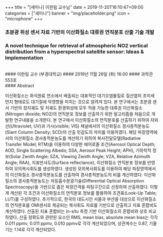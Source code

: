 +++
title = "[세미나] 이한림 교수님"
date = 2019-11-20T16:10:47+09:00
categories = ["세미나"]
banner = "img/placeholder.png"
icon = "microphone"
+++
###  초분광 위성 센서 자료 기반의 이산화질소 대류권 연직분포 산출 기술 개발
### A novel technique for retrieval of atmospheric NO2 vertical distribution from a hyperspectral satellite sensor: Ideas & Implementation
<br>
#### 이한림 교수 (부경대학교)
#### 2019년 11월 26일 (화) 16:00
#### 과학관 553호
<br>
#### Abstract

이산화질소는 화석원료 연소에서 배출되는 대표적인 대기오염물질로 질산염의 초미세먼지 형태로도 대기질에 악영향을 미치는 것으로 알려져 있다. 본 연구에서는 초분광 센서 기반의 정지궤도 및 저궤도 환경위성에 모두 적용 가능한 대류권 이산화질소(Nitrogen dioxide; NO2)의 연직분포 정보를 산출하기 위한 알고리즘을 처음으로 개발한 연구내용을 소개한다. 본 연구에서 이산화질소의 연직분포를 산출하기 위하여 자외선(Ultraviolet; UV)과 가시(visible; VIS) 채널에서의 이산화질소 경사층적분농도(Slant Column Density; SCD)의 산출 민감도의 차이를 이용하였다. 해당 파장영역에서의 이산화질소 경사층적분농도를 계산하기 위하여 복사전달모델(Radiative Transfer Model; RTM)을 이용하여 다양한 에어로졸 조건(Aerosol Optical Depth; AOD, Single Scattering Albedo; SSA, Aerosol Peak Height; APH), 기하학적 정보(Solar Zenith Angle; SZA, Viewing Zenith Angle; VZA, Relative Azimuth Angle; RAA), 지표반사도(Surface reflectance), 이산화질소 연직분포 정보를 반영하여 모의복사휘도를 생성하였다. 생성된 모의복사휘도를 이용하여 해당 파장영역에서의 이산화질소 경사층적분농도를 산출하여 경사층적분농도의 비를 계산하였다. 이산화질소의 경사층적분농도는 차등흡수분광기술(Differential Optical Absorption Spectroscopy)을 기반으로 좁은 파장간격을 피팅구간으로 선정하여 산출하였다. 이렇게 계산된 각 조건과 이산화질소의 연직분포 정보를 활용하여 조견표(Look-Up Table; LUT)를 구성하였다. 추가적으로, 한국의 대도시인 서울과 부산을 대상으로 이산화질소의 연직분포를 OMI센서로 제공되는 복사휘도 자료를 기반으로 산출하고 지표 혼합비도 계산하였다. 산출된 지표 혼합비는 in-situ 측정 기반 이산화질소의 혼합비와 상호 비교하였다. 산출 정확도와 관련된 요소인 RMS, mean bias, absolute mean bias는 각각 0.011 ppmv, 0.011 ppmv, 0.010 ppmv로 각각 계산되었으며, 상관계수는 0.87, 기울기는 1.14로 각각 계산되었다.
